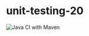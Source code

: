 # unit-testing-20

![Java CI with Maven](https://github.com/alexcandido/unit-testing-20/workflows/Java%20CI%20with%20Maven/badge.svg)
